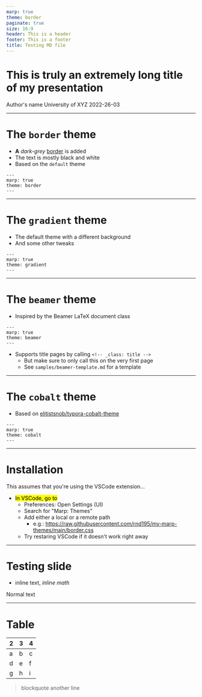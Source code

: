 ```yaml
---
marp: true
theme: border
paginate: true
size: 16:9
header: This is a header
footer: This is a footer
title: Testing MD file
---
```

<!--- _class: title --->
# This is truly an extremely long title of my presentation

Author's name
University of XYZ
2022-26-03

---

# The `border` theme

- **A** *dark-grey* <u>border</u> is added
- The text is mostly black and white
- Based on the `default` theme

```
---
marp: true
theme: border
---
```

---
# The `gradient` theme

- The default theme with a different background
- And some other tweaks

```
---
marp: true
theme: gradient
---
```
---

# The `beamer` theme

- Inspired by the Beamer LaTeX document class

```
---
marp: true
theme: beamer
---
```
- Supports title pages by calling `<!-- _class: title -->`
  - But make sure to only call this on the very first page
  - See `samples/beamer-template.md` for a template

---

# The `cobalt` theme

- Based on [elitistsnob/typora-cobalt-theme](https://github.com/elitistsnob/typora-cobalt-theme)

```
---
marp: true
theme: cobalt
---
```

---

# Installation

This assumes that you're using the VSCode extension...

- <mark>In VSCode, go to</mark>
  - Preferences: Open Settings (UI)
  - Search for "Marp: Themes"
  - Add either a local or a remote path
    - e.g.: https://raw.githubusercontent.com/rnd195/my-marp-themes/main/border.css
  - Try restaring VSCode if it doesn't work right away

---
<!-- _class: tinytext --->
# Testing slide

- inline text, $inline\ math$

Normal text



---

# Table

| 2    | 3    | 4    |
| ---- | ---- | ---- |
| a    | b    | c    |
| d    | e    | f    |
| g    | h    | i    |


> blockquote
> another line
